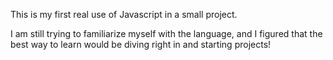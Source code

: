 This is my first real use of Javascript in a small project. 

I am still trying to familiarize myself with the language, and I figured that the best way to learn
would be diving right in and starting projects!